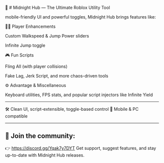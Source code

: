 🌙 # Midnight Hub — The Ultimate Roblox Utility Tool

 mobile-friendly UI and powerful toggles, Midnight Hub brings features like:

🧍‍♂️ Player Enhancements

Custom Walkspeed & Jump Power sliders

Infinite Jump toggle


🎮 Fun Scripts

Fling All (with player collisions)

Fake Lag, Jerk Script, and more chaos-driven tools


⚙️ Advantage & Miscellaneous

Keyboard utilities, FPS stats, and popular script injectors like Infinite Yield



---

🛠️ Clean UI, script-extensible, toggle-based control
📱 Mobile & PC compatible


---

## 👥 Join the community:
👉 https://discord.gg/Yqak7y7DYT
Get support, suggest features, and stay up-to-date with Midnight Hub releases.
